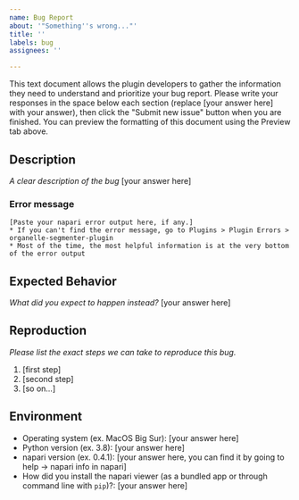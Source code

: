 ```yaml
---
name: Bug Report
about: '"Something''s wrong..."'
title: ''
labels: bug
assignees: ''

---
```


This text document allows the plugin developers to gather the information they need to understand and prioritize your bug report. Please write your responses in the space below each section (replace [your answer here] with your answer), then click the "Submit new issue" button when you are finished. You can preview the formatting of this document using the Preview tab above.

## Description
*A clear description of the bug*
[your answer here]

### Error message
```
[Paste your napari error output here, if any.]
* If you can't find the error message, go to Plugins > Plugin Errors > organelle-segmenter-plugin
* Most of the time, the most helpful information is at the very bottom of the error output
```

## Expected Behavior
*What did you expect to happen instead?*
[your answer here]

## Reproduction
*Please list the exact steps we can take to reproduce this bug.*
1. [first step]
2. [second step]
3. [so on...]

## Environment
- Operating system (ex. MacOS Big Sur): [your answer here]
- Python version (ex. 3.8): [your answer here]
- napari version (ex. 0.4.1): [your answer here, you can find it by going to help -> napari info in napari]
- How did you install the napari viewer (as a bundled app or through command line with `pip`)?: [your answer here]
